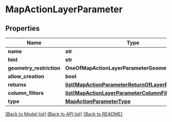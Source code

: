 # MapActionLayerParameter

## Properties
Name | Type | Description | Notes
------------ | ------------- | ------------- | -------------
**name** | **str** |  | [optional] 
**hint** | **str** |  | [optional] 
**geometry_restriction** | **OneOfMapActionLayerParameterGeometryRestriction** |  | [optional] 
**allow_creation** | **bool** |  | [optional] 
**returns** | [**list[MapActionParameterReturnOfLayerReturnsEnum]**](MapActionParameterReturnOfLayerReturnsEnum.md) |  | [optional] 
**column_filters** | [**list[MapActionLayerParameterColumnFilter]**](MapActionLayerParameterColumnFilter.md) |  | [optional] 
**type** | [**MapActionParameterType**](MapActionParameterType.md) |  | [optional] 

[[Back to Model list]](../README.md#documentation-for-models) [[Back to API list]](../README.md#documentation-for-api-endpoints) [[Back to README]](../README.md)

